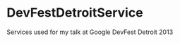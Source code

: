 DevFestDetroitService
=====================

Services used for my talk at Google DevFest Detroit 2013